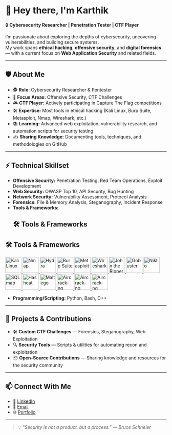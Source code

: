# 👋 Hey there, I'm Karthik  

🔒 **Cybersecurity Researcher | Penetration Tester | CTF Player**  

I’m passionate about exploring the depths of cybersecurity, uncovering vulnerabilities, and building secure systems.  
My work spans **ethical hacking**, **offensive security**, and **digital forensics** — with a current focus on **Web Application Security** and related fields.

---

## 🛡 About Me  
- 🕵️ **Role:** Cybersecurity Researcher & Pentester  
- 🎯 **Focus Areas:** Offensive Security, CTF Challenges  
- 🎮 **CTF Player:** Actively participating in Capture The Flag competitions  
- 🛠 **Expertise:** Most tools in ethical hacking (Kali Linux, Burp Suite, Metasploit, Nmap, Wireshark, etc.)  
- 📚 **Learning:** Advanced web exploitation, vulnerability research, and automation scripts for security testing  
- ✍️ **Sharing Knowledge:** Documenting tools, techniques, and methodologies on GitHub

---

## ⚡ Technical Skillset  
- **Offensive Security:** Penetration Testing, Red Team Operations, Exploit Development  
- **Web Security:** OWASP Top 10, API Security, Bug Hunting  
- **Network Security:** Vulnerability Assessment, Protocol Analysis  
- **Forensics:** File & Memory Analysis, Steganography, Incident Response  
- **Tools & Frameworks:**  
  ## 🛠 Tools & Frameworks  
## 🛠 Tools & Frameworks

<p align="left">
  <a href="https://www.kali.org/" target="_blank">
    <img src="https://upload.wikimedia.org/wikipedia/commons/2/2b/Kali-dragon-icon.svg" alt="Kali Linux" width="50" height="50">
  </a>
  <a href="https://nmap.org/" target="_blank">
    <img src="https://nmap.org/images/nmap-logo-256x256.png" alt="Nmap" width="50" height="50">
  </a>
  <a href="https://github.com/vanhauser-thc/thc-hydra" target="_blank">
    <img src="https://www.kali.org/tools/hydra/images/hydra-logo.svg" alt="Hydra" width="50" height="50">
  </a>
  <a href="https://portswigger.net/burp" target="_blank">
    <img src="https://www.kali.org/tools/burpsuite/images/burpsuite-logo.svg" alt="Burp Suite" width="50" height="50">
  </a>
  <a href="https://www.metasploit.com/" target="_blank">
    <img src="https://www.kali.org/tools/metasploit-framework/images/metasploit-framework-logo.svg" alt="Metasploit" width="50" height="50">
  </a>
  <a href="https://www.wireshark.org/" target="_blank">
    <img src="https://www.wireshark.org/assets/img/wireshark-logo.png" alt="Wireshark" width="50" height="50">
  </a>
  <a href="https://www.openwall.com/john/" target="_blank">
    <img src="https://www.kali.org/tools/john/images/john-logo.svg" alt="John the Ripper" width="50" height="50">
  </a>
  <a href="https://github.com/OJ/gobuster" target="_blank">
    <img src="https://www.kali.org/tools/gobuster/images/gobuster-logo.svg" alt="Gobuster" width="50" height="50">
  </a>
  <a href="https://cirt.net/Nikto2" target="_blank">
    <img src="https://www.kali.org/tools/nikto/images/nikto-logo.svg" alt="Nikto" width="50" height="50">
  </a>
  <a href="http://sqlmap.org/" target="_blank">
    <img src="https://www.kali.org/tools/sqlmap/images/sqlmap-logo.svg" alt="SQLmap" width="50" height="50">
  </a>
  <a href="https://hashcat.net/hashcat/" target="_blank">
    <img src="https://www.kali.org/tools/hashcat/images/hashcat-logo.svg" alt="Hashcat" width="50" height="50">
  </a>
  <a href="https://www.maltego.com/" target="_blank">
    <img src="https://www.kali.org/tools/maltego/images/maltego-logo.svg" alt="Maltego" width="50" height="50">
  </a>
  <a href="https://www.aircrack-ng.org/" target="_blank">
    <img src="https://www.kali.org/tools/aircrack-ng/images/aircrack-ng-logo.svg" alt="Aircrack-ng" width="50" height="50">
  </a>
  <a href="#" target="_blank">
    <img src="https://www.kali.org/tools/legion/images/legion-logo.svg" alt="Aircrack-ng" width="50" height="50">
  </a>
  <a href="#" target="_blank">
    <img src="https://www.kali.org/tools/recon-ng/images/recon-ng-logo.svg" alt="Aircrack-ng" width="50" height="50">
  </a>
</p>


- **Programming/Scripting:** Python, Bash, C++

---

## 🚀 Projects & Contributions  
- 🛠 **Custom CTF Challenges** — Forensics, Steganography, Web Exploitation  
- 🔍 **Security Tools** — Scripts & utilities for automating recon and exploitation  
- 📦 **Open-Source Contributions** — Sharing knowledge and resources for the security community  

---

## 📫 Connect With Me  
- 💼 [LinkedIn](https://www.linkedin.com/in/karthikparambil9/)
- 📧 <a href="karthikparambil9@gmail.com">Email</a>  
- 🌐 <a href="#" >Portfolio<a/>  

---

> 💡 *“Security is not a product, but a process.” — Bruce Schneier*  

